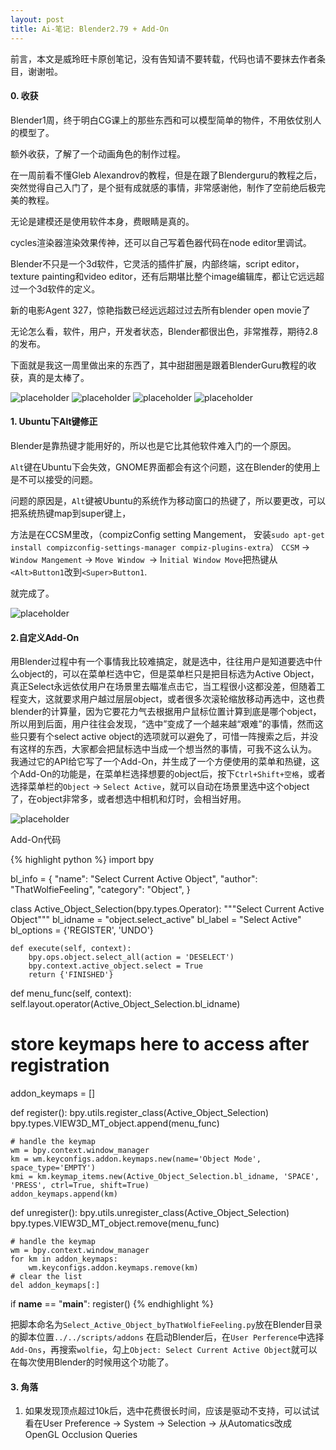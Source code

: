 ```yaml
---
layout: post
title: Ai-笔记: Blender2.79 + Add-On
---
```


前言，本文是威玲旺卡原创笔记，没有告知请不要转载，代码也请不要抹去作者条目，谢谢啦。

#### 0. 收获

Blender1周，终于明白CG课上的那些东西和可以模型简单的物件，不用依仗别人的模型了。

额外收获，了解了一个动画角色的制作过程。

在一周前看不懂Gleb Alexandrov的教程，但是在跟了Blenderguru的教程之后，突然觉得自己入门了，是个挺有成就感的事情，非常感谢他，制作了空前绝后极完美的教程。

无论是建模还是使用软件本身，费眼睛是真的。

cycles渲染器渲染效果传神，还可以自己写着色器代码在node editor里调试。

Blender不只是一个3d软件，它灵活的插件扩展，内部终端，script editor，texture painting和video editor，还有后期堪比整个image编辑库，都让它远远超过一个3d软件的定义。

新的电影Agent 327，惊艳指数已经远远超过过去所有blender open movie了

无论怎么看，软件，用户，开发者状态，Blender都很出色，非常推荐，期待2.8的发布。

下面就是我这一周里做出来的东西了，其中甜甜圈是跟着BlenderGuru教程的收获，真的是太棒了。

![placeholder](https://upload-images.jianshu.io/upload_images/94086-847497f79817bdec.png?imageMogr2/auto-orient/strip%7CimageView2/2/w/1240)
![placeholder](https://upload-images.jianshu.io/upload_images/94086-320eedbc26468399.png?imageMogr2/auto-orient/strip%7CimageView2/2/w/1240)
![placeholder](https://upload-images.jianshu.io/upload_images/94086-9e91c03500104beb.png?imageMogr2/auto-orient/strip%7CimageView2/2/w/1240)
![placeholder](https://upload-images.jianshu.io/upload_images/94086-55539dabc0424a28.png?imageMogr2/auto-orient/strip%7CimageView2/2/w/1240)

#### 1. Ubuntu下Alt键修正

Blender是靠热键才能用好的，所以也是它比其他软件难入门的一个原因。

```Alt```键在Ubuntu下会失效，GNOME界面都会有这个问题，这在Blender的使用上是不可以接受的问题。

问题的原因是，```Alt```键被Ubuntu的系统作为移动窗口的热键了，所以要更改，可以把系统热键map到super键上，

方法是在CCSM里改，（compizConfig setting Mangement， 安装```sudo apt-get install compizconfig-settings-manager compiz-plugins-extra```）
```CCSM``` -> ```Window Mangement``` -> ```Move Window ```-> I```nitial Window Move```把热键从```<Alt>Button1```改到```<Super>Button1```.

就完成了。

![placeholder](https://upload-images.jianshu.io/upload_images/94086-004163f05b759f43.png?imageMogr2/auto-orient/strip%7CimageView2/2/w/1240)


#### 2.自定义Add-On

用Blender过程中有一个事情我比较难搞定，就是选中，往往用户是知道要选中什么object的，可以在菜单栏选中它，但是菜单栏只是把目标选为Active Object，真正Select永远依仗用户在场景里去瞄准点击它，当工程很小这都没差，但随着工程变大，这就要求用户越过层层object，或者很多次滚轮缩放移动再选中，这也费blender的计算量，因为它要花力气去根据用户鼠标位置计算到底是哪个object，所以用到后面，用户往往会发现，“选中”变成了一个越来越“艰难”的事情，然而这些只要有个select active object的选项就可以避免了，可惜一阵搜索之后，并没有这样的东西，大家都会把鼠标选中当成一个想当然的事情，可我不这么认为。 我通过它的API给它写了一个Add-On，并生成了一个方便使用的菜单和热键，这个Add-On的功能是，在菜单栏选择想要的object后，按下```Ctrl+Shift+空格```，或者选择菜单栏的```Object``` -> ```Select Active```，就可以自动在场景里选中这个object了，在object非常多，或者想选中相机和灯时，会相当好用。

![placeholder](https://upload-images.jianshu.io/upload_images/94086-5e30e4f7883145e3.png?imageMogr2/auto-orient/strip%7CimageView2/2/w/1240 "Add-On功能")

Add-On代码

{% highlight python %}
import bpy

bl_info = {
    "name": "Select Current Active Object",
    "author": "ThatWolfieFeeling",
    "category": "Object",
}

class Active_Object_Selection(bpy.types.Operator):
    """Select Current Active Object"""
    bl_idname = "object.select_active"
    bl_label = "Select Active"
    bl_options = {'REGISTER', 'UNDO'}

    def execute(self, context):
        bpy.ops.object.select_all(action = 'DESELECT')
        bpy.context.active_object.select = True
        return {'FINISHED'}

def menu_func(self, context):
    self.layout.operator(Active_Object_Selection.bl_idname)

# store keymaps here to access after registration
addon_keymaps = []

def register():
    bpy.utils.register_class(Active_Object_Selection)
    bpy.types.VIEW3D_MT_object.append(menu_func)

    # handle the keymap
    wm = bpy.context.window_manager
    km = wm.keyconfigs.addon.keymaps.new(name='Object Mode', space_type='EMPTY')
    kmi = km.keymap_items.new(Active_Object_Selection.bl_idname, 'SPACE', 'PRESS', ctrl=True, shift=True)
    addon_keymaps.append(km)

def unregister():
    bpy.utils.unregister_class(Active_Object_Selection)
    bpy.types.VIEW3D_MT_object.remove(menu_func)

    # handle the keymap
    wm = bpy.context.window_manager
    for km in addon_keymaps:
        wm.keyconfigs.addon.keymaps.remove(km)
    # clear the list
    del addon_keymaps[:]


if __name__ == "__main__":
    register()
{% endhighlight %}

把脚本命名为```Select_Active_Object_byThatWolfieFeeling.py```放在Blender目录的脚本位置```../../scripts/addons```
在启动Blender后，在```User Perference```中选择```Add-Ons```，再搜索```wolfie```，勾上```Object: Select Current Active Object```就可以在每次使用Blender的时候用这个功能了。

#### 3. 角落

1. 如果发现顶点超过10k后，选中花费很长时间，应该是驱动不支持，可以试试看在User Preference -> System -> Selection -> 从Automatics改成OpenGL Occlusion Queries
